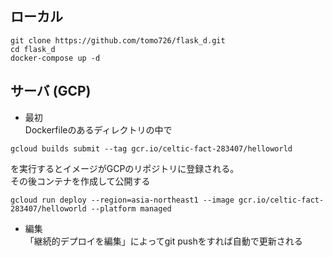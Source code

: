 

## ローカル
```
git clone https://github.com/tomo726/flask_d.git
cd flask_d
docker-compose up -d
```

## サーバ (GCP)
- 最初  
Dockerfileのあるディレクトリの中で
```
gcloud builds submit --tag gcr.io/celtic-fact-283407/helloworld  
```
を実行するとイメージがGCPのリポジトリに登録される。  
その後コンテナを作成して公開する
```
gcloud run deploy --region=asia-northeast1 --image gcr.io/celtic-fact-283407/helloworld --platform managed  
```
- 編集      
「継続的デプロイを編集」によってgit pushをすれば自動で更新される  

<!-- ## Compute Engineでサーバ側のエラーチェック(.gitに注意すればローカルのDockerで代用可)
Cloud Runの補助として、sshでインスタンス内部に入り動作確認したり、GPUを使って学習する方法。  
container repositoryからGCEにデプロイを選択し、Cloud Engineのインスタンスにsshし以下のコマンドを実行。  
`
docker run -i -t -e PORT=8080 -p 8080:8080 bce5cedefa07 /bin/bash
` -->

<!-- ## ローカルから細かく行う方法 (不要)
- 最初  
`docker build -t flask_docker .`  
ローカルコンテナの作成:    
`docker run -e PORT=8000 -p 8000:8000 flask_docker`  

サーバにコンテナを上げる:    
tagも毎回付け直す必要がある  
```
docker tag flask_docker gcr.io/integral-cell-280701/flask_docker  
docker push gcr.io/integral-cell-280701/flask_docker  
```
- 編集
1. docker build -t flask_docker .  
2. docker run -i -t -p 8000:8000 flask_docker /bin/bash で編集  
3. docker container cp ローカルファイル [コンテナID]:/app で　ローカルト->コンテナにファイル移動  
4. 別のタブでdocker commit [コンテナID] flask_dockerを実行し、2.をexit  
コンテナ全削除  
docker ps -aq | xargs docker rm -f  
イメージ全削除  
docker images -aq | xargs docker rmi -f   -->


<!-- ## GPUを使う方法
IAMと管理->割り当てからcompute engineのT4とall regionsを１つづつ申請する  
Container RepositoryからGCEで開いてGPUの設定を行う  
一度に存在できるGPUが１つまでなので、インスタンスが2つあるとエラー)
ubuntuを使うとちゃんとドライバとcudaをインストールできた(dockerはgoogleが専用のosを用意するので`cos-extensions install gpu`を実行したけどエラー)  
GPUを使わなくてもGCEは高め  
-> AI Platformを使う -> colabの方がよさげ -->
